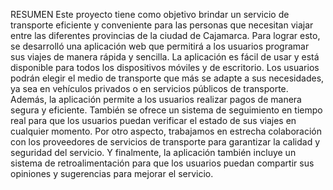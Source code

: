 RESUMEN
Este proyecto tiene como objetivo brindar un servicio de transporte eficiente y conveniente para las personas que necesitan viajar entre las diferentes provincias de la ciudad de Cajamarca. Para lograr esto, se desarrolló una aplicación web que permitirá a los usuarios programar sus viajes de manera rápida y sencilla.
La aplicación es fácil de usar y está disponible para todos los dispositivos móviles y de escritorio. Los usuarios podrán elegir el medio de transporte que más se adapte a sus necesidades, ya sea en vehículos privados o en servicios públicos de transporte.
Además, la aplicación permite a los usuarios realizar pagos de manera segura y eficiente. También se ofrece un sistema de seguimiento en tiempo real para que los usuarios puedan verificar el estado de sus viajes en cualquier momento.
Por otro aspecto, trabajamos en estrecha colaboración con los proveedores de servicios de transporte para garantizar la calidad y seguridad del servicio. Y finalmente, la aplicación también incluye un sistema de retroalimentación para que los usuarios puedan compartir sus opiniones y sugerencias para mejorar el servicio.